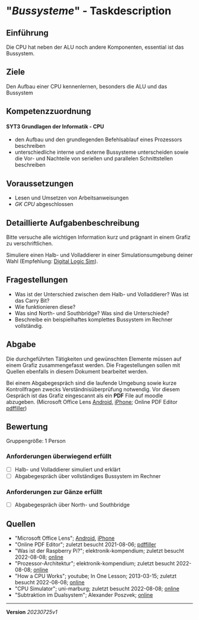 # "*Bussysteme*" - Taskdescription

## Einführung

Die CPU hat neben der ALU noch andere Komponenten, essential ist das Bussystem.

## Ziele

Den Aufbau einer CPU kennenlernen, besonders die ALU und das Bussystem


## Kompetenzzuordnung

#### SYT3 Grundlagen der Informatik - CPU

* den Aufbau und den grundlegenden Befehlsablauf eines Prozessors beschreiben
* unterschiedliche interne und externe Bussysteme unterscheiden sowie die Vor- und Nachteile von seriellen und parallelen Schnittstellen beschreiben

## Voraussetzungen

* Lesen und Umsetzen von Arbeitsanweisungen
* *GK CPU* abgeschlossen

## Detaillierte Aufgabenbeschreibung

Bitte versuche alle wichtigen Information kurz und prägnant in einem Grafiz zu verschriftlichen.

Simuliere einen Halb- und Volladdierer in einer Simulationsumgebung deiner Wahl (Empfehlung: [Digital Logic Sim](https://sebastian.itch.io/digital-logic-sim)).

## Fragestellungen

* Was ist der Unterschied zwischen dem Halb- und Volladdierer? Was ist das Carry Bit?
* Wie funktionieren diese?
* Was sind North- und Southbridge? Was sind die Unterschiede?
* Beschreibe ein beispielhaftes komplettes Bussystem im Rechner vollständig.

## Abgabe

Die durchgeführten Tätigkeiten und gewünschten Elemente müssen auf einem Grafiz zusammengefasst werden. Die Fragestellungen sollen mit Quellen ebenfalls in diesem Dokument bearbeitet werden.

Bei einem Abgabegespräch sind die laufende Umgebung sowie kurze Kontrollfragen zwecks Verständnisüberprüfung notwendig. Vor diesem Gespräch ist das Grafiz eingescannt als ein **PDF** File auf moodle abzugeben. (Microsoft Office Lens [Android](https://play.google.com/store/apps/details?id=com.microsoft.office.officelens&hl=de_AT&gl=US), [iPhone](https://apps.apple.com/at/app/microsoft-office-lens-pdf-scan/id975925059); Online PDF Editor [pdffiller](https://www.pdffiller.com/de/))

## Bewertung

Gruppengröße: 1 Person

### Anforderungen überwiegend erfüllt

- [ ] Halb- und Volladdierer simuliert und erklärt
- [ ] Abgabegespräch über vollständiges Bussystem im Rechner

### Anforderungen zur Gänze erfüllt

- [ ] Abgabegespräch über North- und Southbridge

## Quellen

* "Microsoft Office Lens";  [Android](https://play.google.com/store/apps/details?id=com.microsoft.office.officelens&hl=de_AT&gl=US), [iPhone](https://apps.apple.com/at/app/microsoft-office-lens-pdf-scan/id975925059)
* "Online PDF Editor"; zuletzt besucht 2021-08-06; [pdffiller](https://www.pdffiller.com/de/)
* "Was ist der Raspberry Pi?"; elektronik-kompendium; zuletzt besucht 2022-08-08; [online](http://www.elektronik-kompendium.de/sites/com/1904221.htm)
* "Prozessor-Architektur"; elektronik-kompendium; zuletzt besucht 2022-08-08; [online](https://www.elektronik-kompendium.de/sites/com/1310171.htm)
* "How a CPU Works"; youtube; In One Lesson; 2013-03-15; zuletzt besucht 2022-08-08; [online](https://www.youtube.com/watch?v=cNN_tTXABUA)
* "CPU Simulator"; uni-marburg; zuletzt besucht 2022-08-08; [online](https://www.mathematik.uni-marburg.de/~thormae/lectures/ti1/code/cpusim/index.html)
* "Subtraktion im Dualsystem"; Alexander Poszvek; [online](https://elearning.tgm.ac.at/pluginfile.php/11033/mod_folder/content/0/Subtraktion%20im%20Dualsystem.pptx)

---

**Version**  *20230725v1*